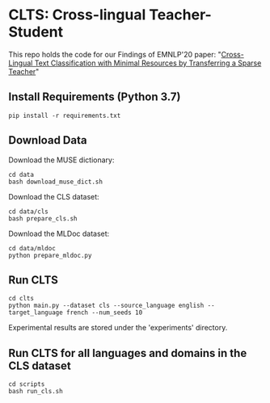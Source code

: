 # CLTS: Cross-lingual Teacher-Student

This repo holds the code for our Findings of EMNLP'20 paper: "[Cross-Lingual Text Classification with Minimal Resources by Transferring a Sparse Teacher](https://arxiv.org/pdf/2010.02562.pdf)" 

## Install Requirements (Python 3.7)
```
pip install -r requirements.txt
```

## Download Data
Download the MUSE dictionary:
```
cd data
bash download_muse_dict.sh
```

Download the CLS dataset:
```
cd data/cls
bash prepare_cls.sh
```

Download the MLDoc dataset: 
```
cd data/mldoc
python prepare_mldoc.py
```

## Run CLTS 
```
cd clts
python main.py --dataset cls --source_language english --target_language french --num_seeds 10 
```
Experimental results are stored under the 'experiments' directory. 

## Run CLTS for all languages and domains in the CLS dataset
```
cd scripts
bash run_cls.sh
```

